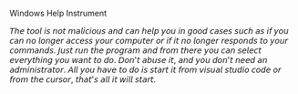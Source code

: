 Windows Help Instrument 

 𝘛𝘩𝘦 𝘵𝘰𝘰𝘭 𝘪𝘴 𝘯𝘰𝘵 𝘮𝘢𝘭𝘪𝘤𝘪𝘰𝘶𝘴 𝘢𝘯𝘥 𝘤𝘢𝘯 𝘩𝘦𝘭𝘱 𝘺𝘰𝘶 𝘪𝘯 𝘨𝘰𝘰𝘥 𝘤𝘢𝘴𝘦𝘴 𝘴𝘶𝘤𝘩 𝘢𝘴 𝘪𝘧 𝘺𝘰𝘶 𝘤𝘢𝘯 𝘯𝘰 𝘭𝘰𝘯𝘨𝘦𝘳 𝘢𝘤𝘤𝘦𝘴𝘴 𝘺𝘰𝘶𝘳 𝘤𝘰𝘮𝘱𝘶𝘵𝘦𝘳 𝘰𝘳 𝘪𝘧 𝘪𝘵 𝘯𝘰 𝘭𝘰𝘯𝘨𝘦𝘳 𝘳𝘦𝘴𝘱𝘰𝘯𝘥𝘴 𝘵𝘰 𝘺𝘰𝘶𝘳 𝘤𝘰𝘮𝘮𝘢𝘯𝘥𝘴. 𝘑𝘶𝘴𝘵 𝘳𝘶𝘯 𝘵𝘩𝘦 𝘱𝘳𝘰𝘨𝘳𝘢𝘮 𝘢𝘯𝘥 𝘧𝘳𝘰𝘮 𝘵𝘩𝘦𝘳𝘦 𝘺𝘰𝘶 𝘤𝘢𝘯 𝘴𝘦𝘭𝘦𝘤𝘵 𝘦𝘷𝘦𝘳𝘺𝘵𝘩𝘪𝘯𝘨 𝘺𝘰𝘶 𝘸𝘢𝘯𝘵 𝘵𝘰 𝘥𝘰. 𝘋𝘰𝘯'𝘵 𝘢𝘣𝘶𝘴𝘦 𝘪𝘵, 𝘢𝘯𝘥 𝘺𝘰𝘶 𝘥𝘰𝘯'𝘵 𝘯𝘦𝘦𝘥 𝘢𝘯 𝘢𝘥𝘮𝘪𝘯𝘪𝘴𝘵𝘳𝘢𝘵𝘰𝘳. 𝘈𝘭𝘭 𝘺𝘰𝘶 𝘩𝘢𝘷𝘦 𝘵𝘰 𝘥𝘰 𝘪𝘴 𝘴𝘵𝘢𝘳𝘵 𝘪𝘵 𝘧𝘳𝘰𝘮 𝘷𝘪𝘴𝘶𝘢𝘭 𝘴𝘵𝘶𝘥𝘪𝘰 𝘤𝘰𝘥𝘦 𝘰𝘳 𝘧𝘳𝘰𝘮 𝘵𝘩𝘦 𝘤𝘶𝘳𝘴𝘰𝘳, 𝘵𝘩𝘢𝘵'𝘴 𝘢𝘭𝘭 𝘪𝘵 𝘸𝘪𝘭𝘭 𝘴𝘵𝘢𝘳𝘵. 



 
